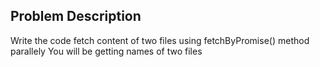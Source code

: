 ## Problem Description
Write the code fetch content of two files using  fetchByPromise() method parallely 
You will be getting names of two files 